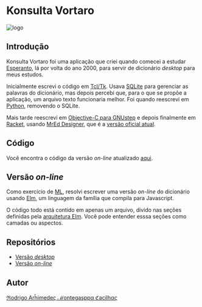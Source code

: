 # Konsulta Vortaro

![logo](http://cacilhas.info/misc/vortaro.png)

## Introdução

Konsulta Vortaro foi uma aplicação que criei quando comecei a estudar
[Esperanto](http://esperanto.org.br/info/), lá por volta do ano 2000, para
servir de dicionário *desktop* para meus estudos.

Inicialmente escrevi o código em [Tcl/Tk](http://tcl.tk/). Usava
[SQLite](https://sqlite.org/) para gerenciar as palavras do dicionário, mas
depois percebi que, para o que se propõe a aplicação, um arquivo texto
funcionaria melhor. Foi quando reescrevi em [Python](https://www.python.org/),
removendo o SQLite.

Mais tarde reescrevi em
[Objective-C para GNUstep](http://www.gnustep.org/) e depois finalmente em
[Racket](http://racket-lang.org/), usando
[MrEd Designer](https://docs.racket-lang.org/scheme/mred.html), que é a
[versão oficial atual](https://github.com/cacilhas/konsulta-vortaro).

## Código

Você encontra o código da versão *on-line* atualizado
[aqui](https://github.com/cacilhas/vortaro/blob/master/Main.elm).

## Versão *on-line*

Como exercício de
[ML](https://pt.wikipedia.org/wiki/ML_(linguagem_de_programação)), resolvi
escrever uma versão *on-line* do dicionário usando
[Elm](http://elm-lang.org/), um linguagem da família que compila para
Javascript.

O código todo está contido em apenas um arquivo, divido nas seções definidas
pela [arquitetura Elm](https://guide.elm-lang.org/architecture/). Você pode
entender esssa seções como camadas ou aspectos.

## Repositórios

- [Versão *desktop*](https://github.com/cacilhas/konsulta-vortaro)
- [Versão *on-line*](https://github.com/cacilhas/vortaro)

## Autor

[ℜodrigo Arĥimedeς ℳontegasppα ℭacilhας](http://montegasppa.cacilhas.info/author.html)
